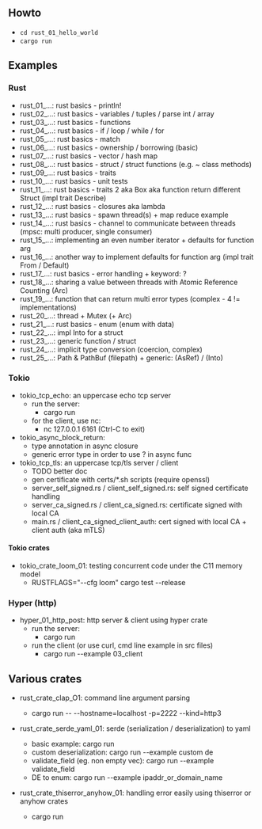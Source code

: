 
## Howto

* `cd rust_01_hello_world`
* `cargo run`

## Examples

### Rust

* rust_01_...: rust basics - println!
* rust_02_...: rust basics - variables / tuples / parse int / array
* rust_03_...: rust basics - functions
* rust_04_...: rust basics - if / loop / while / for
* rust_05_...: rust basics - match
* rust_06_...: rust basics - ownership / borrowing (basic)
* rust_07_...: rust basics - vector / hash map
* rust_08_...: rust basics - struct / struct functions (e.g. ~ class methods)
* rust_09_...: rust basics - traits
* rust_10_...: rust basics - unit tests
* rust_11_...: rust basics - traits 2 aka Box aka function return different Struct (impl trait Describe)
* rust_12_...: rust basics - closures aka lambda
* rust_13_...: rust basics - spawn thread(s) + map reduce example
* rust_14_...: rust basics - channel to communicate between threads (mpsc: multi producer, single consumer)
* rust_15_...: implementing an even number iterator + defaults for function arg
* rust_16_...: another way to implement defaults for function arg (impl trait From / Default)
* rust_17_...: rust basics - error handling + keyword: ?
* rust_18_...: sharing a value between threads with Atomic Reference Counting (Arc)
* rust_19_...: function that can return multi error types (complex - 4 != implementations)
* rust_20_...: thread + Mutex (+ Arc)
* rust_21_...: rust basics - enum (enum with data)
* rust_22_...: impl Into for a struct
* rust_23_...: generic function / struct
* rust_24_...: implicit type conversion (coercion, complex)
* rust_25_...: Path & PathBuf (filepath) + generic: (AsRef<Path>) / (Into<PathBuf>)

### Tokio

* tokio_tcp_echo: an uppercase echo tcp server
  * run the server:
    * cargo run
  * for the client, use nc:
    * nc 127.0.0.1 6161 (Ctrl-C to exit)
* tokio_async_block_return:
  * type annotation in async closure
  * generic error type in order to use ? in async func
* tokio_tcp_tls: an uppercase tcp/tls server / client
  * TODO better doc 
  * gen certificate with certs/*.sh scripts (require openssl)
  * server_self_signed.rs / client_self_signed.rs: self signed certificate handling
  * server_ca_signed.rs / client_ca_signed.rs: certificate signed with local CA
  * main.rs / client_ca_signed_client_auth: cert signed with local CA + client auth (aka mTLS)


#### Tokio crates

* tokio_crate_loom_01: testing concurrent code under the C11 memory model
  * RUSTFLAGS="--cfg loom" cargo test --release

### Hyper (http)

* hyper_01_http_post: http server & client using hyper crate
  * run the server:
    * cargo run
  * run the client (or use curl, cmd line example in src files)
    * cargo run --example 03_client

## Various crates

* rust_crate_clap_O1: command line argument parsing
  * cargo run -- --hostname=localhost -p=2222 --kind=http3

* rust_crate_serde_yaml_01: serde (serialization / deserialization) to yaml
  * basic example: cargo run
  * custom deserialization: cargo run --example custom de
  * validate_field (eg. non empty vec): cargo run --example validate_field
  * DE to enum: cargo run --example ipaddr_or_domain_name

* rust_crate_thiserror_anyhow_01: handling error easily using thiserror or anyhow crates
  * cargo run




